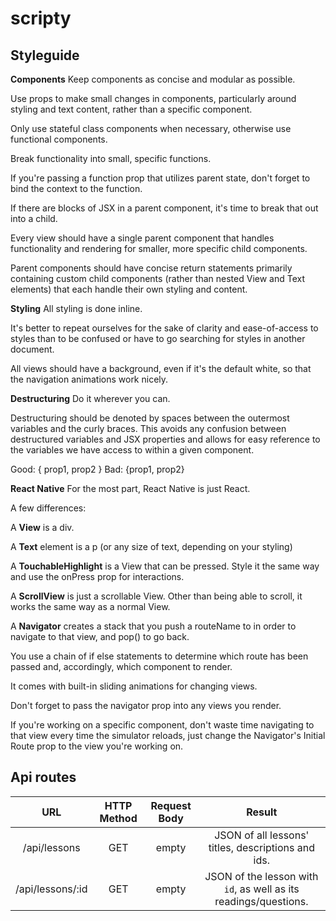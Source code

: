 # scripty

## Styleguide
__Components__
Keep components as concise and modular as possible.

Use props to make small changes in components, particularly around styling and text content, rather than a specific component.

Only use stateful class components when necessary, otherwise use functional components.

Break functionality into small, specific functions. 

If you're passing a function prop that utilizes parent state, don't forget to bind the context to the function.


If there are blocks of JSX in a parent component, it's time to break that out into a child.

Every view should have a single parent component that handles functionality and rendering for smaller, more specific child components.

Parent components should have concise return statements primarily containing custom child components (rather than nested View and Text elements) that each handle their own styling and content.

__Styling__
All styling is done inline.

It's better to repeat ourselves for the sake of clarity and ease-of-access to styles than to be confused or have to go searching for styles in another document.

All views should have a background, even if it's the default white, so that the navigation animations work nicely.

__Destructuring__
Do it wherever you can.

Destructuring should be denoted by spaces between the outermost variables and the curly braces. This avoids any confusion between destructured variables and JSX properties and allows for easy reference to the variables we have access to within a given component.

Good: { prop1, prop2 } 
Bad: {prop1, prop2} 


__React Native__
For the most part, React Native is just React.

A few differences:

A __View__ is a div.

A __Text__ element is a p (or any size of text, depending on your styling)

A __TouchableHighlight__ is a View that can be pressed. Style it the same way and use the onPress prop for interactions.

A __ScrollView__ is just a scrollable View. Other than being able to scroll, it works the same way as a normal View.

A __Navigator__ creates a stack that you push a routeName to in order to navigate to that view, and pop() to go back. 

You use a chain of if else statements to determine which route has been passed and, accordingly, which component to render.

It comes with built-in sliding animations for changing views.

Don't forget to pass the navigator prop into any views you render.

If you're working on a specific component, don't waste time navigating to that view every time the simulator reloads, just change the Navigator's Initial Route prop to the view you're working on.


## Api routes

| URL              | HTTP Method | Request Body | Result                                                          |
|:----------------:|:-----------:|:------------:|:---------------------------------------------------------------:|
| /api/lessons     | GET         | empty        | JSON of all lessons' titles, descriptions and ids.
| /api/lessons/:id | GET         | empty        | JSON of the lesson with `id`, as well as its readings/questions.